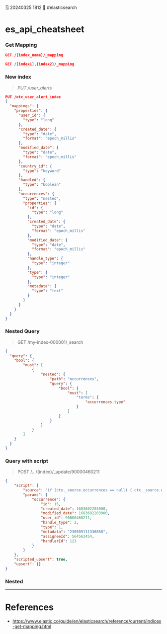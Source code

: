 🗓️ 20240325 1812
📎 #elasticsearch

# es_api_cheatsheet

### Get Mapping
```json
GET /{index_name}/_mapping

GET /{index1},{index2}/_mapping
```

### New index
> _PUT /user_alerts_ 
```json
PUT /otc_user_alert_index
{
  "mappings": {
    "properties": {
      "user_id": {
        "type": "long"
      },
      "created_date": {
        "type": "date",
        "format": "epoch_millis"
      },
      "modified_date": {
        "type": "date",
        "format": "epoch_millis"
      },
      "country_id": {
        "type": "keyword"
      },
      "handled": {
        "type": "boolean"
      },
      "occurrences": {
        "type": "nested", 
        "properties": {
          "id": {
            "type": "long"
          },
          "created_date": {
            "type": "date",
            "format": "epoch_millis"
          },
          "modified_date": {
            "type": "date",
            "format": "epoch_millis"
          },
          "handle_type": {
            "type": "integer"
          },
          "type": {
            "type": "integer"
          },
          "metadata": {
            "type": "text"
          }
        }
      }
    }
  }
}
```

### Nested Query
> GET /my-index-000001/_search
```json
{
  "query": {
	"bool": {
		"must": [
			{
				"nested": {
					"path": "occurrences",
					"query": {
						"bool": {
							"must": [
								"terms": {
									"occurrences.type"
								}
							]
						}
					}
				}
			}
		]
	}
  }
}
```

### Query with script
> POST /.../{index}/_update/90000460211 
```json
{
    "script": {
        "source": "if (ctx._source.occurrences == null) { ctx._source.occurrences = []; } boolean updated = false; for (item in ctx._source.occurrences) { if (item.id == params.occurrence.id) { item.putAll(params.occurrence); updated = true; break; } } if (!updated) { ctx._source.occurrences.add(params.occurrence); }",
        "params": {
            "occurrence": {
                "id": 15,
                "created_date": 1683602203000,
                "modified_date": 1683602203000,
                "user_id": 90000460211,
                "handle_type": 2,
                "type": 1,
                "metadata": "230509111336868",
                "assigneeId": 564563454,
                "handlerId": 123
            }
        }
    },
    "scripted_upsert": true,
    "upsert": {}
}
```

### Nested

--- 
# References
- https://www.elastic.co/guide/en/elasticsearch/reference/current/indices-get-mapping.html
